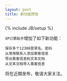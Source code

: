 ```yaml
---
layout: post
title: 新功能预告
---
```


{% include JB/setup %}

`XP订票助手`增加了如下新功能：
	
	保存多个12306登录名、密码
	从常用联系人添加乘客信息
	导出乘客信息到文本文档
	从文本文档导入乘客信息

将在近期发布，敬请大家关注。
